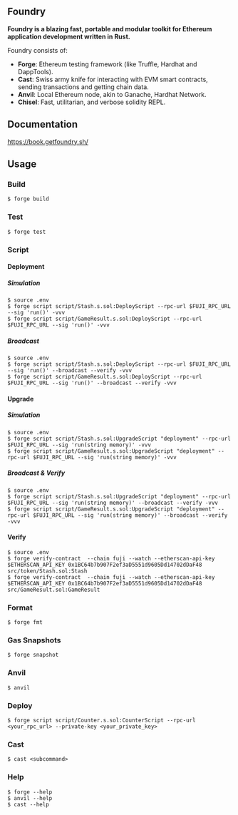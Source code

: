 ## Foundry

**Foundry is a blazing fast, portable and modular toolkit for Ethereum application development written in Rust.**

Foundry consists of:

-   **Forge**: Ethereum testing framework (like Truffle, Hardhat and DappTools).
-   **Cast**: Swiss army knife for interacting with EVM smart contracts, sending transactions and getting chain data.
-   **Anvil**: Local Ethereum node, akin to Ganache, Hardhat Network.
-   **Chisel**: Fast, utilitarian, and verbose solidity REPL.

## Documentation

https://book.getfoundry.sh/

## Usage

### Build

```shell
$ forge build
```

### Test

```shell
$ forge test
```

### Script
#### Deployment
##### Simulation
```shell
$ source .env
$ forge script script/Stash.s.sol:DeployScript --rpc-url $FUJI_RPC_URL --sig 'run()' -vvv
$ forge script script/GameResult.s.sol:DeployScript --rpc-url $FUJI_RPC_URL --sig 'run()' -vvv
```
##### Broadcast
```shell
$ source .env
$ forge script script/Stash.s.sol:DeployScript --rpc-url $FUJI_RPC_URL --sig 'run()' --broadcast --verify -vvv
$ forge script script/GameResult.s.sol:DeployScript --rpc-url $FUJI_RPC_URL --sig 'run()' --broadcast --verify -vvv
```
#### Upgrade
##### Simulation
```shell
$ source .env
$ forge script script/Stash.s.sol:UpgradeScript "deployment" --rpc-url $FUJI_RPC_URL --sig 'run(string memory)' -vvv
$ forge script script/GameResult.s.sol:UpgradeScript "deployment" --rpc-url $FUJI_RPC_URL --sig 'run(string memory)' -vvv
```
##### Broadcast & Verify
```shell
$ source .env
$ forge script script/Stash.s.sol:UpgradeScript "deployment" --rpc-url $FUJI_RPC_URL --sig 'run(string memory)' --broadcast --verify -vvv
$ forge script script/GameResult.s.sol:UpgradeScript "deployment" --rpc-url $FUJI_RPC_URL --sig 'run(string memory)' --broadcast --verify -vvv
```

#### Verify
```shell
$ source .env
$ forge verify-contract  --chain fuji --watch --etherscan-api-key $ETHERSCAN_API_KEY 0x1BC64b7b907F2ef3aD5551d9605Dd14702dDaF48 src/token/Stash.sol:Stash
$ forge verify-contract  --chain fuji --watch --etherscan-api-key $ETHERSCAN_API_KEY 0x1BC64b7b907F2ef3aD5551d9605Dd14702dDaF48 src/GameResult.sol:GameResult
```

### Format

```shell
$ forge fmt
```

### Gas Snapshots

```shell
$ forge snapshot
```

### Anvil

```shell
$ anvil
```

### Deploy

```shell
$ forge script script/Counter.s.sol:CounterScript --rpc-url <your_rpc_url> --private-key <your_private_key>
```

### Cast

```shell
$ cast <subcommand>
```

### Help

```shell
$ forge --help
$ anvil --help
$ cast --help
```
